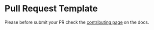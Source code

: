 # Pull Request Template

Please before submit your PR check the [contributing page](https://config-client.amenezes.net/docs/contributing/) on the docs.
